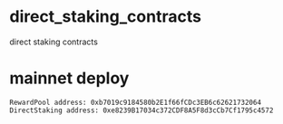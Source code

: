 # direct_staking_contracts
direct staking contracts

# mainnet deploy
```
RewardPool address: 0xb7019c9184580b2E1f66fCDc3EB6c62621732064
DirectStaking address: 0xe8239B17034c372CDF8A5F8d3cCb7Cf1795c4572
```
